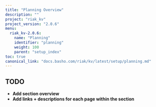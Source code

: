 ```yaml
---
title: "Planning Overview"
description: ""
project: "riak_kv"
project_version: "2.0.6"
menu:
  riak_kv-2.0.6:
    name: "Planning"
    identifier: "planning"
    weight: 100
    parent: "setup_index"
toc: true
canonical_link: "docs.basho.com/riak/kv/latest/setup/planning.md"
---
```


## TODO

- **Add section overview**
- **Add links + descriptions for each page within the section**
